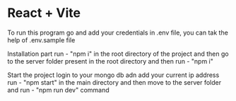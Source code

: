 # React + Vite
To run this program go and add your credentials in .env file, you can tak the help of .env.sample file

Installation part
  run - "npm i" in the root directory of the project
  and then go to the server folder present in the root directory and then run - "npm i"

Start the project
  login to your mongo db adn add your current ip address
  run - "npm start" in the main directory
  and then move to the server folder and run - "npm run dev" command
